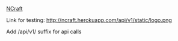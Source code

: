 [NCraft](http://ncraft.herokuapp.com)

Link for testing: http://ncraft.herokuapp.com/api/v1/static/logo.png

Add /api/v1/ suffix for api calls
